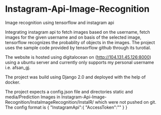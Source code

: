 # Instagram-Api-Image-Recognition
Image recognition using tensorflow and instagram api 

Integrating instagram api to fetch images based on the username, fetch images for the given username and on basis of the selected image, tensorflow recognizes the probablity of objects in the images. 
The project uses the sample code provided by tensorflow github through its turotial.

The website is hosted using digitalocean on (http://104.131.45.126:8000) using a ubuntu server and currently only supports my personal username i.e. afsan_gj. 

The project was build using Django 2.0 and deployed with the help of docker. 

The project expects a config.json file and directories static and media/Prediction Images in Instagram-Api-Image-Recognition/InstaImageRecognition/InstaIR/ which were not pushed on git. 
The config format is 
{
	"InstagramApi":{
		"AccessToken":""
	}
}
